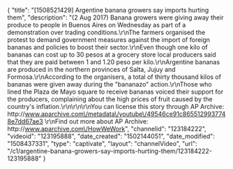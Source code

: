 {
    "title": "[1508521429] Argentine banana growers say imports hurting them",
    "description": "(2 Aug 2017) Banana growers were giving away their produce to people in Buenos Aires on Wednesday as part of a demonstration over trading conditions.\r\nThe farmers organised the protest to demand government measures against the import of foreign bananas and policies to boost their sector.\r\nEven though one kilo of bananas can cost up to 30 pesos at a grocery store local producers said that they are paid between 1 and 1.20 peso per kilo.\r\nArgentine bananas are produced in the northern provinces of Salta, Jujuy and Formosa.\r\nAccording to the organisers, a total of thirty thousand kilos of bananas were given away during the \"bananazo\" action.\r\nThose who lined the Plaza de Mayo square to receive bananas voiced their support for the producers, complaining about the high prices of fruit caused by the country's inflation.\r\n\r\n\r\nYou can license this story through AP Archive: http:\/\/www.aparchive.com\/metadata\/youtube\/49546ce91c8655129937748e7dd67ae3 \r\nFind out more about AP Archive: http:\/\/www.aparchive.com\/HowWeWork",
    "channelid": "123184222",
    "videoid": "123195888",
    "date_created": "1502144051",
    "date_modified": "1508437331",
    "type": "captivate",
    "layout": "channelVideo",
    "url": "\/c1\/argentine-banana-growers-say-imports-hurting-them\/123184222-123195888"
}
